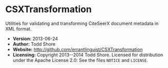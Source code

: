 CSXTransformation
========================

Utilities for validating and transforming CiteSeerX document metadata in XML format.

* **Version:** 2013-06-24
* **Author:** Todd Shore
* **Website:**  http://github.com/errantlinguist/CSXTransformation
* **Licensing:** Copyright 2013--2014 Todd Shore. Licensed for distribution under the Apache License 2.0: See the files `NOTICE` and `LICENSE`.
